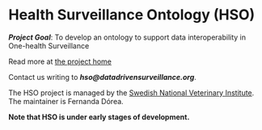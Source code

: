 # Health Surveillance Ontology (HSO)

**_Project Goal_**: To develop an ontology to support data interoperability in One-health Surveillance

Read more at [the project home](http://datadrivensurveillance.org/ontology/)

Contact us writing to **_hso@datadrivensurveillance.org_**. 

The HSO project is managed by the [Swedish National Veterinary Institute](http://www.sva.se). The maintainer is Fernanda Dórea.

**Note that HSO is under early stages of development.**
